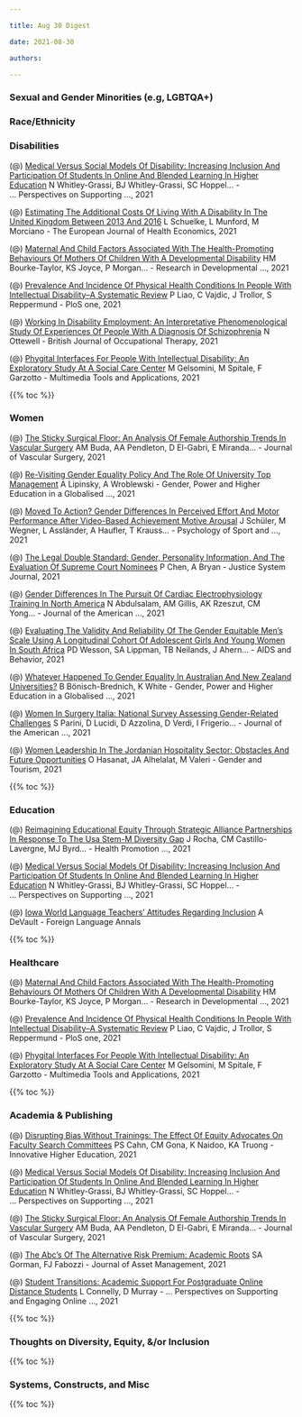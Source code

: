 ```yaml
---

title: Aug 30 Digest

date: 2021-08-30

authors:

---
```


### Sexual and Gender Minorities (e.g, LGBTQA+)

### Race/Ethnicity

### Disabilities

(@) [Medical Versus Social Models Of Disability: Increasing Inclusion
And Participation Of Students In Online And Blended Learning In Higher
Education](https://scholar.google.com/scholar_url?url=https://www.emerald.com/insight/content/doi/10.1108/S2055-364120210000039014/full/html)
N Whitley-Grassi, BJ Whitley-Grassi, SC Hoppel… - … Perspectives on
Supporting …, 2021

(@) [Estimating The Additional Costs Of Living With A Disability In The
United Kingdom Between 2013 And
2016](https://scholar.google.com/scholar_url?url=https://link.springer.com/article/10.1007/s10198-021-01366-1)
L Schuelke, L Munford, M Morciano - The European Journal of Health
Economics, 2021

(@) [Maternal And Child Factors Associated With The Health-Promoting
Behaviours Of Mothers Of Children With A Developmental
Disability](https://scholar.google.com/scholar_url?url=https://www.sciencedirect.com/science/article/pii/S0891422221002183)
HM Bourke-Taylor, KS Joyce, P Morgan… - Research in Developmental …,
2021

(@) [Prevalence And Incidence Of Physical Health Conditions In People
With Intellectual Disability–A Systematic
Review](https://scholar.google.com/scholar_url?url=https://journals.plos.org/plosone/article%3Fid%3D10.1371/journal.pone.0256294)
P Liao, C Vajdic, J Trollor, S Reppermund - PloS one, 2021

(@) [Working In Disability Employment: An Interpretative
Phenomenological Study Of Experiences Of People With A Diagnosis Of
Schizophrenia](https://scholar.google.com/scholar_url?url=https://journals.sagepub.com/doi/abs/10.1177/03080226211039429)
N Ottewell - British Journal of Occupational Therapy, 2021

(@) [Phygital Interfaces For People With Intellectual Disability: An
Exploratory Study At A Social Care
Center](https://scholar.google.com/scholar_url?url=https://link.springer.com/article/10.1007/s11042-021-11164-9)
M Gelsomini, M Spitale, F Garzotto - Multimedia Tools and Applications,
2021

{{% toc %}}

### Women

(@) [The Sticky Surgical Floor: An Analysis Of Female Authorship Trends
In Vascular
Surgery](https://scholar.google.com/scholar_url?url=https://www.sciencedirect.com/science/article/pii/S0741521421019625)
AM Buda, AA Pendleton, D El-Gabri, E Miranda… - Journal of Vascular
Surgery, 2021

(@) [Re-Visiting Gender Equality Policy And The Role Of University Top
Management](https://scholar.google.com/scholar_url?url=https://link.springer.com/chapter/10.1007/978-3-030-69687-0_8)
A Lipinsky, A Wroblewski - Gender, Power and Higher Education in a
Globalised …, 2021

(@) [Moved To Action? Gender Differences In Perceived Effort And Motor
Performance After Video-Based Achievement Motive
Arousal](https://scholar.google.com/scholar_url?url=https://www.sciencedirect.com/science/article/pii/S1469029221001643)
J Schüler, M Wegner, L Assländer, A Haufler, T Krauss… - Psychology of
Sport and …, 2021

(@) [The Legal Double Standard: Gender, Personality Information, And
The Evaluation Of Supreme Court
Nominees](https://scholar.google.com/scholar_url?url=https://www.tandfonline.com/doi/abs/10.1080/0098261X.2021.1967231)
P Chen, A Bryan - Justice System Journal, 2021

(@) [Gender Differences In The Pursuit Of Cardiac Electrophysiology
Training In North
America](https://scholar.google.com/scholar_url?url=https://www.jacc.org/doi/pdf/10.1016/j.jacc.2021.06.033)
N Abdulsalam, AM Gillis, AK Rzeszut, CM Yong… - Journal of the
American …, 2021

(@) [Evaluating The Validity And Reliability Of The Gender Equitable
Men’s Scale Using A Longitudinal Cohort Of Adolescent Girls And Young
Women In South
Africa](https://scholar.google.com/scholar_url?url=https://link.springer.com/article/10.1007/s10461-021-03436-0)
PD Wesson, SA Lippman, TB Neilands, J Ahern… - AIDS and Behavior, 2021

(@) [Whatever Happened To Gender Equality In Australian And New Zealand
Universities?](https://scholar.google.com/scholar_url?url=https://link.springer.com/chapter/10.1007/978-3-030-69687-0_5)
B Bönisch-Brednich, K White - Gender, Power and Higher Education in a
Globalised …, 2021

(@) [Women In Surgery Italia: National Survey Assessing Gender-Related
Challenges](https://scholar.google.com/scholar_url?url=https://www.sciencedirect.com/science/article/pii/S1072751521019232)
S Parini, D Lucidi, D Azzolina, D Verdi, I Frigerio… - Journal of the
American …, 2021

(@) [Women Leadership In The Jordanian Hospitality Sector: Obstacles
And Future
Opportunities](https://scholar.google.com/scholar_url?url=https://www.emerald.com/insight/content/doi/10.1108/978-1-80117-322-320211009)
O Hasanat, JA Alhelalat, M Valeri - Gender and Tourism, 2021

{{% toc %}}

### Education

(@) [Reimagining Educational Equity Through Strategic Alliance
Partnerships In Response To The Usa Stem-M Diversity
Gap](https://scholar.google.com/scholar_url?url=https://academic.oup.com/heapro/advance-article-abstract/doi/10.1093/heapro/daab094/6356832)
J Rocha, CM Castillo-Lavergne, MJ Byrd… - Health Promotion …, 2021

(@) [Medical Versus Social Models Of Disability: Increasing Inclusion
And Participation Of Students In Online And Blended Learning In Higher
Education](https://scholar.google.com/scholar_url?url=https://www.emerald.com/insight/content/doi/10.1108/S2055-364120210000039014/full/html)
N Whitley-Grassi, BJ Whitley-Grassi, SC Hoppel… - … Perspectives on
Supporting …, 2021

(@) [Iowa World Language Teachers’ Attitudes Regarding
Inclusion](https://scholar.google.com/scholar_url?url=https://onlinelibrary.wiley.com/doi/abs/10.1111/flan.12565)
A DeVault - Foreign Language Annals

{{% toc %}}

### Healthcare

(@) [Maternal And Child Factors Associated With The Health-Promoting
Behaviours Of Mothers Of Children With A Developmental
Disability](https://scholar.google.com/scholar_url?url=https://www.sciencedirect.com/science/article/pii/S0891422221002183)
HM Bourke-Taylor, KS Joyce, P Morgan… - Research in Developmental …,
2021

(@) [Prevalence And Incidence Of Physical Health Conditions In People
With Intellectual Disability–A Systematic
Review](https://scholar.google.com/scholar_url?url=https://journals.plos.org/plosone/article%3Fid%3D10.1371/journal.pone.0256294)
P Liao, C Vajdic, J Trollor, S Reppermund - PloS one, 2021

(@) [Phygital Interfaces For People With Intellectual Disability: An
Exploratory Study At A Social Care
Center](https://scholar.google.com/scholar_url?url=https://link.springer.com/article/10.1007/s11042-021-11164-9)
M Gelsomini, M Spitale, F Garzotto - Multimedia Tools and Applications,
2021

{{% toc %}}

### Academia & Publishing

(@) [Disrupting Bias Without Trainings: The Effect Of Equity Advocates
On Faculty Search
Committees](https://scholar.google.com/scholar_url?url=https://link.springer.com/article/10.1007/s10755-021-09575-5)
PS Cahn, CM Gona, K Naidoo, KA Truong - Innovative Higher Education,
2021

(@) [Medical Versus Social Models Of Disability: Increasing Inclusion
And Participation Of Students In Online And Blended Learning In Higher
Education](https://scholar.google.com/scholar_url?url=https://www.emerald.com/insight/content/doi/10.1108/S2055-364120210000039014/full/html)
N Whitley-Grassi, BJ Whitley-Grassi, SC Hoppel… - … Perspectives on
Supporting …, 2021

(@) [The Sticky Surgical Floor: An Analysis Of Female Authorship Trends
In Vascular
Surgery](https://scholar.google.com/scholar_url?url=https://www.sciencedirect.com/science/article/pii/S0741521421019625)
AM Buda, AA Pendleton, D El-Gabri, E Miranda… - Journal of Vascular
Surgery, 2021

(@) [The Abc’s Of The Alternative Risk Premium: Academic
Roots](https://scholar.google.com/scholar_url?url=https://link.springer.com/article/10.1057/s41260-021-00234-0)
SA Gorman, FJ Fabozzi - Journal of Asset Management, 2021

(@) [Student Transitions: Academic Support For Postgraduate Online
Distance
Students](https://scholar.google.com/scholar_url?url=https://www.emerald.com/insight/content/doi/10.1108/S2055-364120210000039012)
L Connelly, D Murray - … Perspectives on Supporting and Engaging
Online …, 2021

{{% toc %}}

### Thoughts on Diversity, Equity, &/or Inclusion

{{% toc %}}

### Systems, Constructs, and Misc

{{% toc %}}
